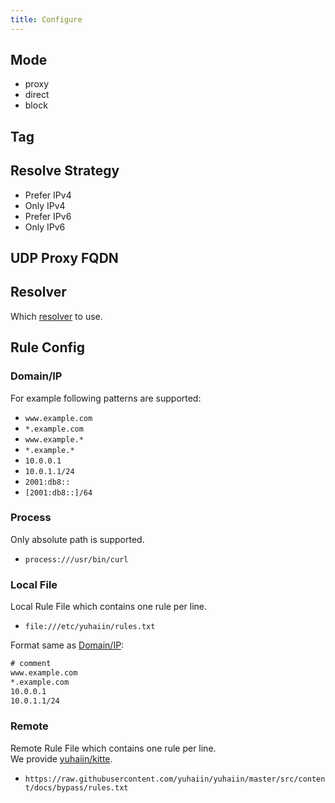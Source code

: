 ```yaml
---
title: Configure
---
```


## Mode

- proxy
- direct
- block

## Tag

## Resolve Strategy

- Prefer IPv4
- Only IPv4
- Prefer IPv6
- Only IPv6

## UDP Proxy FQDN

## Resolver

Which [resolver](../../resolver/resolver) to use.

## Rule Config

### Domain/IP

For example following patterns are supported:

- `www.example.com`
- `*.example.com`
- `www.example.*`
- `*.example.*`
- `10.0.0.1`
- `10.0.1.1/24`
- `2001:db8::`
- `[2001:db8::]/64`

### Process

Only absolute path is supported.

- `process:///usr/bin/curl`

### Local File

Local Rule File which contains one rule per line.

- `file:///etc/yuhaiin/rules.txt`

Format same as [Domain/IP](#domainip):

```txt
# comment
www.example.com
*.example.com
10.0.0.1
10.0.1.1/24
```

### Remote

Remote Rule File which contains one rule per line.  
We provide [yuhaiin/kitte](https://github.com/yuhaiin/kitte/tree/auto-update).

- `https://raw.githubusercontent.com/yuhaiin/yuhaiin/master/src/content/docs/bypass/rules.txt`
